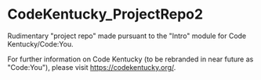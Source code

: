 # CodeKentucky_ProjectRepo2

Rudimentary "project repo" made pursuant to the "Intro" module for Code Kentucky/Code:You.

For further information on Code Kentucky (to be rebranded in near future as "Code:You"), please visit https://codekentucky.org/.
